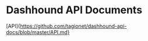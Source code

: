 Dashhound API Documents
=======================


[API]{https://github.com/tagionet/dashhound-api-docs/blob/master/API.md}
